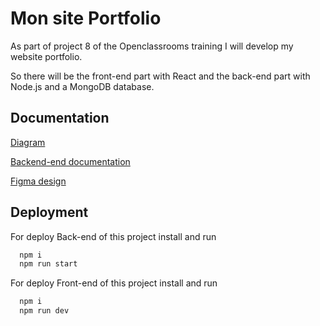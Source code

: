 # Mon site Portfolio

As part of project 8 of the Openclassrooms training I will develop my website portfolio.

So there will be the front-end part with React and the back-end part with Node.js and a MongoDB database.

## Documentation

[Diagram](https://cacoo.com/diagrams/BeawmcPpFA2jWQTB/EFC3A)

[Backend-end documentation](https://docs.google.com/document/d/1f63F0KYKfejBHburW37I13P2VL0Jl8jDuatXSmglyyU/edit?usp=sharing)

[Figma design](https://www.figma.com/file/gair6L21FPXUeNpyYIMvNJ/Projet_8OC?type=design&node-id=0%3A1&mode=design&t=4y2I5srhExbAeoc0-1)

## Deployment

For deploy Back-end of this project install and run 

```bash
  npm i
  npm run start
```

For deploy Front-end of this project install and run 

```bash
  npm i
  npm run dev
```
